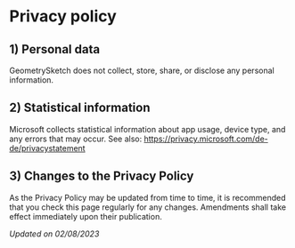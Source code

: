 # Privacy policy

## 1) Personal data
GeometrySketch does not collect, store, share, or disclose any personal information.

## 2) Statistical information
Microsoft collects statistical information about app usage, device type, and any errors that may occur. See also: https://privacy.microsoft.com/de-de/privacystatement

## 3) Changes to the Privacy Policy
As the Privacy Policy may be updated from time to time, it is recommended that you check this page regularly for any changes. Amendments shall take effect immediately upon their publication.


*Updated on 02/08/2023*
